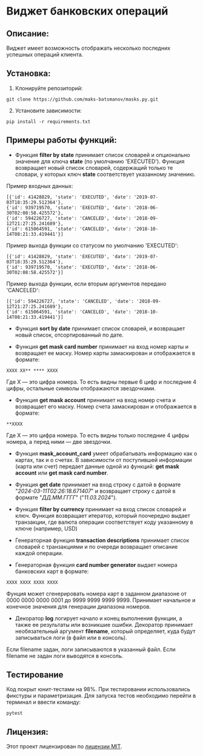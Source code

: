 # Виджет банковских операций

## Описание:

Виджет имеет возможность отображать несколько 
последних успешных операций клиента. 

## Установка:

1. Клонируйте репозиторий:
```
git clone https://github.com/maks-batsmanov/masks.py.git
```
2. Установите зависимости:
```
pip install -r requirements.txt
```
## Примеры работы функций:
+ Функция **filter by state** принимает список словарей и опционально значение для ключа **state**
(по умолчанию 'EXECUTED'). Функция возвращает новый список словарей, содержащий только те словари, 
у которых ключ **state** соответствует указанному значению.

Пример входных данных:

```
[{'id': 41428829, 'state': 'EXECUTED', 'date': '2019-07-03T18:35:29.512364'}, 
{'id': 939719570, 'state': 'EXECUTED', 'date': '2018-06-30T02:08:58.425572'}, 
{'id': 594226727, 'state': 'CANCELED', 'date': '2018-09-12T21:27:25.241689'}, 
{'id': 615064591, 'state': 'CANCELED', 'date': '2018-10-14T08:21:33.419441'}]
```
Пример выхода функции со статусом по умолчанию 'EXECUTED':

```
[{'id': 41428829, 'state': 'EXECUTED', 'date': '2019-07-03T18:35:29.512364'}, 
{'id': 939719570, 'state': 'EXECUTED', 'date': '2018-06-30T02:08:58.425572'}]
```

Пример выхода функции, если вторым аргументов передано 'CANCELED':
```
[{'id': 594226727, 'state': 'CANCELED', 'date': '2018-09-12T21:27:25.241689'}, 
{'id': 615064591, 'state': 'CANCELED', 'date': '2018-10-14T08:21:33.419441'}]
```

+ Функция **sort by date** принимает список словарей, 
и возвращает новый список, отсортированный по дате.


+ Функция **get mask card number** принимает на вход номер карты и возвращает ее маску. 
Номер карты замаскирован и отображается в формате:
```
XXXX XX** **** XXXX
```
Где X — это цифра номера. То есть видны первые 6 цифр и последние 4 цифры, остальные символы отображаются звездочками.


+ Функция **get mask account** принимает на вход номер счета и возвращает его маску. 
Номер счета замаскирован и отображается в формате:
```
**XXXX
```
Где X — это цифра номера. То есть видны только последние 4 цифры номера, а перед ними — две звездочки.


+ Функция **mask_account_card** умеет обрабатывать информацию как о картах, так и о счетах.
В зависимости от поступившей информации (карта или счет) передает данные одной из функций: **get mask account** или **get mask card number**.


+ Функция **get date** принимает на вход строку с датой в формате 
"*2024-03-11T02:26:18.671407*" и возвращает строку с датой в формате "*ДД.ММ.ГГГГ*" ("*11.03.2024*").

+ Функция **filter by currency** принимает на вход список словарей и ключ. Функция возвращает итератор,
который поочередно выдает транзакции, где валюта операции соответствует коду указанному в ключе (например, USD)

* Генераторная функция **transaction descriptions** принимает список словарей с транзакциями и по очереди возвращает описание каждой операции.

* Генераторная функция **card number generator** выдает номера банковских карт в формате:
```
XXXX XXXX XXXX XXXX
```
Фунция может сгенерировать номера карт в заданном диапазоне от 0000 0000 0000 0001 до 9999 9999 9999 9999.
Принимает начальное и конечное значения для генерации диапазона номеров.

* Декоратор **log** логирует начало и конец выполнения функции, а также ее результаты или возникшие ошибки.
Декоратор принимает необязательный аргумент **filename**, который определяет, куда будут записываться логи (в файл или в консоль).

Если filename задан, логи записываются в указанный файл. Если filename не задан логи выводятся в консоль.

## Тестирование

Код покрыт юнит-тестами на 98%. При тестировании использовались фикстуры и параметризация. 
Для запуска тестов необходимо перейти в терминал и ввести команду:
```
pytest
```

## Лицензия:

Этот проект лицензирован по [лицензии MIT](LICENSE).
